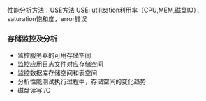 ###
性能分析方法：USE方法
USE: utilization利用率（CPU,MEM,磁盘IO），saturation饱和度，error错误
###
###

### 存储监控及分析
- 监控服务器的可用存储空间
- 监控应用日志文件对应存储空间
- 监控数据库存储空间和表空间
- 分析性能测试执行过程中，存储空间的变化趋势
- 磁盘读写I/O